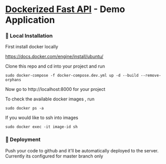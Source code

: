  # [Dockerized Fast API](https://github.com/chandan07cse/fastapi-docker) - Demo Application
 ### :feet: Local Installation
First install docker locally

https://docs.docker.com/engine/install/ubuntu/

Clone this repo and cd into your project and run
```
sudo docker-compose -f docker-compose.dev.yml up -d --build --remove-orphans
```
Now go to http://localhost:8000 for your project

To check the available docker images , run
```
sudo docker ps -a
```

If you would like to ssh into images
```
sudo docker exec -it image-id sh
```
 ### :feet: Deployment
Push your code to github and it'll be automatically deployed to the server. 
Currently its configured for master branch only